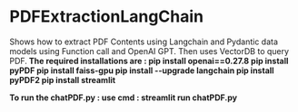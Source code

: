 # PDFExtractionLangChain
Shows how to extract PDF Contents using Langchain and Pydantic data models using Function call and OpenAI GPT. Then uses VectorDB to query PDF.<b>
The required installations are :<b>
pip install openai==0.27.8<b>
pip install pyPDF<b>
pip install faiss-gpu<b>
pip install --upgrade langchain<b>
pip install pyPDF2<b>
pip install streamlit<b>

To run the chatPDF.py : use cmd : streamlit run chatPDF.py
